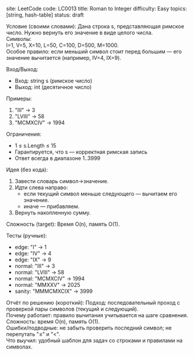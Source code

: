 ﻿site: LeetCode
code: LC0013
title: Roman to Integer
difficulty: Easy
topics: [string, hash-table]
status: draft

Условие (своими словами):
Дана строка s, представляющая римское число. Нужно вернуть его значение в виде целого числа.  
Символы:  
I=1, V=5, X=10, L=50, C=100, D=500, M=1000.  
Особое правило: если меньший символ стоит перед большим — его значение вычитается (например, IV=4, IX=9).

Вход/Выход:
- Вход: string s (римское число)
- Выход: int (десятичное число)

Примеры:
1) "III" → 3  
2) "LVIII" → 58  
3) "MCMXCIV" → 1994

Ограничения:
- 1 ≤ s.Length ≤ 15
- Гарантируется, что s — корректная римская запись
- Ответ всегда в диапазоне 1..3999

Идея (без кода):
1) Завести словарь символ→значение.  
2) Идти слева направо:  
   - если текущий символ меньше следующего — вычитаем его значение.  
   - иначе — прибавляем.  
3) Вернуть накопленную сумму.

Сложность (target):
Время O(n), память O(1).

Тесты (ручные):
- edge: "I" → 1
- edge: "IV" → 4
- edge: "IX" → 9
- normal: "III" → 3
- normal: "LVIII" → 58
- normal: "MCMXCIV" → 1994
- normal: "MMXXV" → 2025
- sanity: "MMMCMXCIX" → 3999

Отчёт по решению (короткий):
Подход: последовательный проход с проверкой пары символов (текущий и следующий).  
Почему работает: правило вычитания учитывается на шаге сравнения.  
Сложность: время O(n), память O(1).  
Ошибки/подводные: не забыть проверить последний символ; не перепутать "≤" и "<".  
Что выучил: удобный шаблон для задач со строками и правилами на символах.
